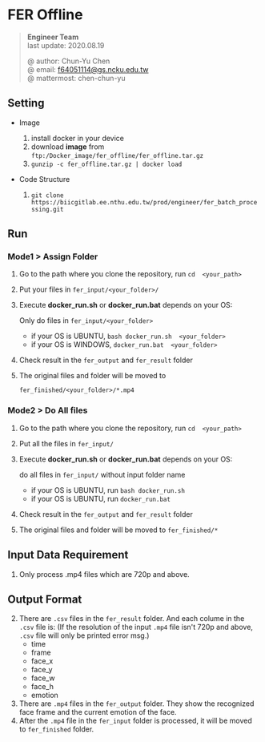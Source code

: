 # FER Offline
> **Engineer Team**  
> last update: 2020.08.19    
> 
> @ author: Chun-Yu Chen  
> @ email: f64051114@gs.ncku.edu.tw     
> @ mattermost: chen-chun-yu  


## Setting
* Image    
	1. install docker in your device
	2. download **image** from `ftp:/Docker_image/fer_offline/fer_offline.tar.gz`
	3. `gunzip -c fer_offline.tar.gz | docker load`

* Code Structure
	1. `git clone https://biicgitlab.ee.nthu.edu.tw/prod/engineer/fer_batch_processing.git`

## Run 

### Mode1 > Assign Folder 

1. Go to the path where you clone the repository, run `cd  <your_path>`

2. Put your files in `fer_input/<your_folder>/` 
  
3. Execute **docker_run.sh** or **docker_run.bat** depends on your OS:     
     
   Only do files in `fer_input/<your_folder>`    
   * if your OS is UBUNTU, `bash docker_run.sh  <your_folder>`   
   * if your OS is WINDOWS, `docker_run.bat  <your_folder>`

4. Check result in the `fer_output` and `fer_result` folder 
5. The original files and folder will be moved to 
	
	`fer_finished/<your_folder>/*.mp4`  

### Mode2 > Do All files

1. Go to the path where you clone the repository, run `cd  <your_path>`

2. Put all the files in `fer_input/` 

3. Execute **docker_run.sh** or **docker_run.bat** depends on your OS:     
     
   do all files in `fer_input/` without input folder name
	* if your OS is UBUNTU, run `bash docker_run.sh`
	* if your OS is UBUNTU, run `docker_run.bat` 

4. Check result in the `fer_output` and `fer_result` folder 
5. The original files and folder will be moved to `fer_finished/*`

## Input Data Requirement
1. Only process .mp4 files which are 720p and above.

## Output Format
2. There are `.csv` files in the `fer_result` folder. And each colume in the `.csv` file is:
    (If the resolution of the input `.mp4` file isn't 720p and above, `.csv` file will only be printed error msg.)
    * time
    * frame
    * face_x
    * face_y
    * face_w
    * face_h
    * emotion
3. There are `.mp4` files in the `fer_output` folder. They show the recognized face frame and the current emotion of the face.
4. After the `.mp4` file in the `fer_input` folder is processed, it will be moved to `fer_finished` folder.